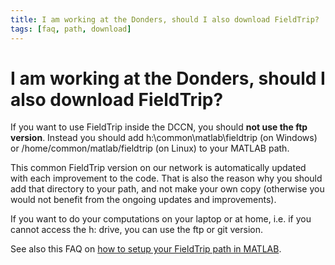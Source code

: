```yaml
---
title: I am working at the Donders, should I also download FieldTrip?
tags: [faq, path, download]
---
```


# I am working at the Donders, should I also download FieldTrip?

If you want to use FieldTrip inside the DCCN, you should **not use the ftp version**. Instead you should add h:\common\matlab\fieldtrip (on Windows) or /home/common/matlab/fieldtrip (on Linux) to your MATLAB path.

This common FieldTrip version on our network is automatically updated with each improvement to the code. That is also the reason why you should add that directory to your path, and not make your own copy (otherwise you would not benefit from the ongoing updates and improvements).

If you want to do your computations on your laptop or at home, i.e. if you cannot access the h: drive, you can use the ftp or git version.

See also this FAQ on [how to setup your FieldTrip path in MATLAB](/faq/should_i_add_fieldtrip_with_all_subdirectories_to_my_matlab_path).
